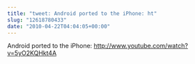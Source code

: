 ```yaml
---
title: "tweet: Android ported to the iPhone: ht"
slug: "12618780433"
date: "2010-04-22T04:04:05+00:00"
---
```

Android ported to the iPhone: http://www.youtube.com/watch?v=5yO2KQHkt4A